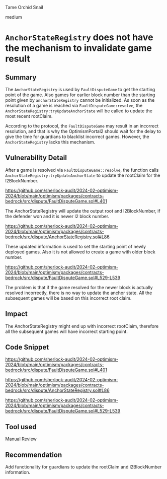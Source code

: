 Tame Orchid Snail

medium

# `AnchorStateRegistry` does not have the mechanism to invalidate game result


## Summary

The `AnchorStateRegistry` is used by `FaultDisputeGame` to get the starting point of the game. Also games for earlier block number than the starting point given by `anchorStateRegistry` cannot be initialized. As soon as the resolution of a game is reached via `FaultDisputeGame:resolve`, the `AnchorStateRegistry:tryUpdateAnchorState` will be called to update the most recent rootClaim.

According to the protocol, the `FaultDisputeGame` may result in an incorrect resolution, and that is why the OptimismPortal2 should wait for the delay to give the time for guardians to blacklist incorrect games. However, the `AnchorStateRegistry` lacks this mechanism.

## Vulnerability Detail

After a game is resolved via `FaultDisputeGame::resolve`, the function calls `AnchorStateRegistry:tryUpdateAnchorState` to update the rootClaim for the l2BlockNumber.

https://github.com/sherlock-audit/2024-02-optimism-2024/blob/main/optimism/packages/contracts-bedrock/src/dispute/FaultDisputeGame.sol#L401

The AnchorStateRegistry will update the output root and l2BlockNumber, if the defender won and it is newer l2 block number.

https://github.com/sherlock-audit/2024-02-optimism-2024/blob/main/optimism/packages/contracts-bedrock/src/dispute/AnchorStateRegistry.sol#L86

These updated information is used to set the starting point of newly deployed games.
Also it is not allowed to create a game with older block number.

https://github.com/sherlock-audit/2024-02-optimism-2024/blob/main/optimism/packages/contracts-bedrock/src/dispute/FaultDisputeGame.sol#L529-L539

The problem is that if the game resolved for the newer block is actually resolved incorrectly, there is no way to update the anchor state. All the subsequent games will be based on this incorrect root claim.


## Impact

The AnchorStateRegistry might end up with incorrect rootClaim, therefore all the subsequent games will have incorrect starting point.


## Code Snippet

https://github.com/sherlock-audit/2024-02-optimism-2024/blob/main/optimism/packages/contracts-bedrock/src/dispute/FaultDisputeGame.sol#L401

https://github.com/sherlock-audit/2024-02-optimism-2024/blob/main/optimism/packages/contracts-bedrock/src/dispute/AnchorStateRegistry.sol#L86

https://github.com/sherlock-audit/2024-02-optimism-2024/blob/main/optimism/packages/contracts-bedrock/src/dispute/FaultDisputeGame.sol#L529-L539

## Tool used

Manual Review

## Recommendation

Add functionality for guardians to update the rootClaim and l2BlockNumber information.
